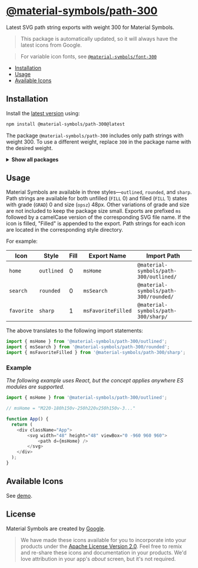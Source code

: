 # [@material-symbols/path-300](https://github.com/marella/material-symbols/tree/main/svg/300)

Latest SVG path string exports with weight 300 for Material Symbols.

> This package is automatically updated, so it will always have the latest icons from Google.

> For variable icon fonts, see [`@material-symbols/font-300`](https://www.npmjs.com/package/@material-symbols/font-300)

- [Installation](#installation)
- [Usage](#usage)
- [Available Icons](#available-icons)

## Installation

Install the [latest version][releases] using:

```sh
npm install @material-symbols/path-300@latest
```

The package `@material-symbols/path-300` includes only path strings with weight 300. To use a different weight, replace `300` in the package name with the desired weight.

<details>
<summary><strong>Show all packages</strong></summary><br>

| Package                                                                                  | Weight |
|:-----------------------------------------------------------------------------------------| :----- |
| [`@material-symbols/path-100`](https://www.npmjs.com/package/@material-symbols/path-100) | 100    |
| [`@material-symbols/path-200`](https://www.npmjs.com/package/@material-symbols/path-200) | 200    |
| [`@material-symbols/path-300`](https://www.npmjs.com/package/@material-symbols/path-300) | 300    |
| [`@material-symbols/path-400`](https://www.npmjs.com/package/@material-symbols/path-400) | 400    |
| [`@material-symbols/path-500`](https://www.npmjs.com/package/@material-symbols/path-500) | 500    |
| [`@material-symbols/path-600`](https://www.npmjs.com/package/@material-symbols/path-600) | 600    |
| [`@material-symbols/path-700`](https://www.npmjs.com/package/@material-symbols/path-700) | 700    |

</details>

## Usage

Material Symbols are available in three styles&mdash;`outlined`, `rounded`, and `sharp`. Path strings are available for both unfilled (`FILL` 0) and filled (`FILL` 1) states with grade (`GRAD`) 0 and size (`opsz`) 48px. Other variations of grade and size are not included to keep the package size small. Exports are prefixed `ms` followed by a camelCase version of the corresponding SVG file name. If the icon is filled, "Filled" is appended to the export. Path strings for each icon are located in the corresponding style directory.

For example:

| Icon       | Style      | Fill | Export Name        | Import Path                                   |
|------------|------------|------|--------------------|-----------------------------------------------|
| `home`     | `outlined` | 0    | `msHome`           | `@material-symbols/path-300/outlined/` |
| `search`   | `rounded`  | 0    | `msSearch`         | `@material-symbols/path-300/rounded/`  |
| `favorite` | `sharp`    | 1    | `msFavoriteFilled` | `@material-symbols/path-300/sharp/`    |

The above translates to the following import statements:
```js
import { msHome } from '@material-symbols/path-300/outlined';
import { msSearch } from '@material-symbols/path-300/rounded';
import { msFavoriteFilled } from '@material-symbols/path-300/sharp';
```

### Example

*The following example uses React, but the concept applies anywhere ES modules are supported.*

```js
import { msHome } from '@material-symbols/path-300/outlined';

// msHome = "M220-180h150v-250h220v250h150v-3..."

function App() {
  return (
    <div className="App">
        <svg width="48" height="48" viewBox="0 -960 960 960">
            <path d={msHome} />
        </svg>
    </div>
  );
}
```

## Available Icons

See [demo].

## License

Material Symbols are created by [Google](https://github.com/google/material-design-icons#license).

> We have made these icons available for you to incorporate into your products under the [Apache License Version 2.0][license]. Feel free to remix and re-share these icons and documentation in your products.
We'd love attribution in your app's *about* screen, but it's not required.

[releases]: https://github.com/marella/material-symbols/releases
[license]: https://github.com/marella/material-symbols/blob/main/svg/300/LICENSE
[demo]: https://marella.github.io/material-symbols/demo/
